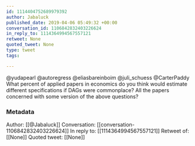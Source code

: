 ```yaml
---
id: 1114404752689979392
author: Jabaluck
published_date: 2019-04-06 05:49:32 +00:00
conversation_id: 1106842832403226624
in_reply_to: 1114364994567557121
retweet: None
quoted_tweet: None
type: tweet
tags:

---
```


@yudapearl @autoregress @eliasbareinboim @juli_schuess @CarterPaddy What percent of applied papers in economics do you think would estimate different specifications if DAGs were commonplace? All the papers concerned with some version of the above questions?

### Metadata

Author: [[@Jabaluck]]
Conversation: [[conversation-1106842832403226624]]
In reply to: [[1114364994567557121]]
Retweet of: [[None]]
Quoted tweet: [[None]]
